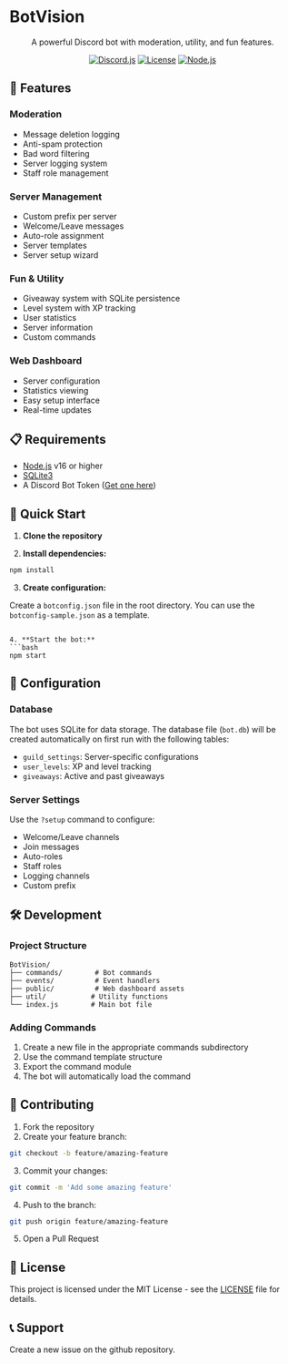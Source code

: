 # BotVision

<div align="center">

A powerful Discord bot with moderation, utility, and fun features.

[![Discord.js](https://img.shields.io/badge/discord.js-v14-blue.svg)](https://discord.js.org)
[![License](https://img.shields.io/badge/license-MIT-green.svg)](LICENSE)
[![Node.js](https://img.shields.io/badge/node.js-%3E%3D16-green.svg)](https://nodejs.org)

</div>

## 🌟 Features

### Moderation
- Message deletion logging
- Anti-spam protection
- Bad word filtering
- Server logging system
- Staff role management

### Server Management
- Custom prefix per server
- Welcome/Leave messages
- Auto-role assignment
- Server templates
- Server setup wizard

### Fun & Utility
- Giveaway system with SQLite persistence
- Level system with XP tracking
- User statistics
- Server information
- Custom commands

### Web Dashboard
- Server configuration
- Statistics viewing
- Easy setup interface
- Real-time updates

## 📋 Requirements

- [Node.js](https://nodejs.org) v16 or higher
- [SQLite3](https://www.sqlite.org)
- A Discord Bot Token ([Get one here](https://discord.com/developers/applications))

## 🚀 Quick Start

1. **Clone the repository**

2. **Install dependencies:**
```bash
npm install
```

3. **Create configuration:**
   
Create a `botconfig.json` file in the root directory. You can use the `botconfig-sample.json` as a template.
```

4. **Start the bot:**
```bash
npm start
```

## 🔧 Configuration

### Database
The bot uses SQLite for data storage. The database file (`bot.db`) will be created automatically on first run with the following tables:
- `guild_settings`: Server-specific configurations
- `user_levels`: XP and level tracking
- `giveaways`: Active and past giveaways

### Server Settings
Use the `?setup` command to configure:
- Welcome/Leave channels
- Join messages
- Auto-roles
- Staff roles
- Logging channels
- Custom prefix

## 🛠️ Development

### Project Structure
```
BotVision/
├── commands/        # Bot commands
├── events/          # Event handlers
├── public/          # Web dashboard assets
├── util/           # Utility functions
└── index.js        # Main bot file
```

### Adding Commands
1. Create a new file in the appropriate commands subdirectory
2. Use the command template structure
3. Export the command module
4. The bot will automatically load the command

## 🤝 Contributing

1. Fork the repository
2. Create your feature branch:
```bash
git checkout -b feature/amazing-feature
```
3. Commit your changes:
```bash
git commit -m 'Add some amazing feature'
```
4. Push to the branch:
```bash
git push origin feature/amazing-feature
```
5. Open a Pull Request

## 📝 License

This project is licensed under the MIT License - see the [LICENSE](LICENSE) file for details.

## 📞 Support

Create a new issue on the github repository.
